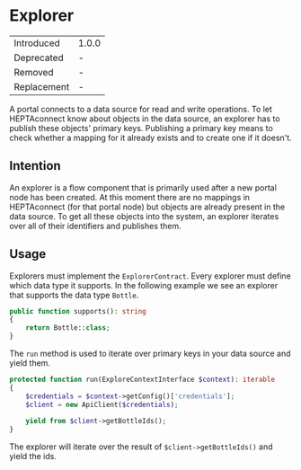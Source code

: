 # Explorer

|             |       |
| ----------- | ----- |
| Introduced  | 1.0.0 |
| Deprecated  | -     |
| Removed     | -     |
| Replacement | -     |

A portal connects to a data source for read and write operations.
To let HEPTAconnect know about objects in the data source, an explorer has to publish these objects' primary keys.
Publishing a primary key means to check whether a mapping for it already exists and to create one if it doesn't. 

## Intention

An explorer is a flow component that is primarily used after a new portal node has been created.
At this moment there are no mappings in HEPTAconnect (for that portal node) but objects are already present in the data source.
To get all these objects into the system, an explorer iterates over all of their identifiers and publishes them.

## Usage

Explorers must implement the `ExplorerContract`.
Every explorer must define which data type it supports.
In the following example we see an explorer that supports the data type `Bottle`.

```php
public function supports(): string
{
    return Bottle::class;
}
```

The `run` method is used to iterate over primary keys in your data source and yield them.

```php
protected function run(ExploreContextInterface $context): iterable
{
    $credentials = $context->getConfig()['credentials'];
    $client = new ApiClient($credentials);
    
    yield from $client->getBottleIds();
}
```

The explorer will iterate over the result of `$client->getBottleIds()` and yield the ids.
